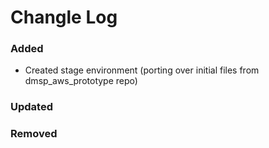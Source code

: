 # Changle Log

### Added
- Created stage environment (porting over initial files from dmsp_aws_prototype repo) 

### Updated

### Removed

